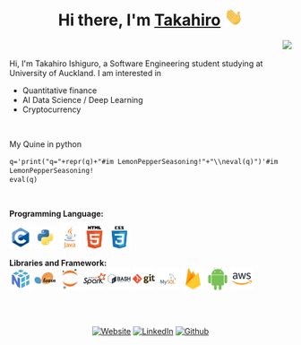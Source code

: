 <h1 align="center">Hi there, I'm <a href="https://www.linkedin.com/in/takahiro-ishiguro-05573919b/" target="_blank">Takahiro</a> <img
src="https://github.com/LemonPepperSeasoning/LemonPepperSeasoning/raw/main/images/Hi.gif" height="32" /></h1>

<p align="right">
    <img src="https://visitor-badge-reloaded.herokuapp.com/badge?page_id=LemonPepperSeasoning.LemonPepperSeasoning&color=00df00"/>
</p>

Hi, I'm Takahiro Ishiguro, a Software Engineering student studying at University of Auckland. 
I am interested in 
- Quantitative finance
- AI Data Science / Deep Learning
- Cryptocurrency

<br />

My Quine in python
```
q='print("q="+repr(q)+"#im LemonPepperSeasoning!"+"\\neval(q)")'#im LemonPepperSeasoning!
eval(q)
```

<br/>

**Programming Language:**  

<code><img height="40" alt="C" src="https://raw.githubusercontent.com/github/explore/80688e429a7d4ef2fca1e82350fe8e3517d3494d/topics/c/c.png"></code>
<code><img height="40" alt="Python" src="https://raw.githubusercontent.com/github/explore/80688e429a7d4ef2fca1e82350fe8e3517d3494d/topics/python/python.png"></code>
<code><img height="40" alt="Java" src="https://raw.githubusercontent.com/github/explore/80688e429a7d4ef2fca1e82350fe8e3517d3494d/topics/java/java.png"></code>
<code><img height="40" alt="Html" src="https://raw.githubusercontent.com/github/explore/80688e429a7d4ef2fca1e82350fe8e3517d3494d/topics/html/html.png"></code>
<code><img height="40" alt="Css" src="https://raw.githubusercontent.com/github/explore/80688e429a7d4ef2fca1e82350fe8e3517d3494d/topics/css/css.png"></code>

**Libraries and Framework:**  
<code><img height="40" alt="Numpy" src="https://raw.githubusercontent.com/github/explore/d530d6a3a171a53f7b8eb4e9e005136e7ebd898f/topics/numpy/numpy.png"></code>
<code><img height="40" alt="Scikit-Learn" src="https://raw.githubusercontent.com/github/explore/80688e429a7d4ef2fca1e82350fe8e3517d3494d/topics/scikit-learn/scikit-learn.png"></code>
<code><img height="40" alt="Jupyter-Notebook" src="https://raw.githubusercontent.com/github/explore/80688e429a7d4ef2fca1e82350fe8e3517d3494d/topics/jupyter-notebook/jupyter-notebook.png"></code>
<code><img height="40" alt="Spark" src="https://raw.githubusercontent.com/github/explore/6f5025830918df26b37d23b3ffffbc35725fe15f/topics/spark/spark.png"></code>
<code><img height="40" alt="Bash" src="https://raw.githubusercontent.com/github/explore/80688e429a7d4ef2fca1e82350fe8e3517d3494d/topics/bash/bash.png"></code>
<code><img height="40" alt="Git" src="https://raw.githubusercontent.com/github/explore/80688e429a7d4ef2fca1e82350fe8e3517d3494d/topics/git/git.png"></code>
<code><img height="40" alt="MySQL" src="https://raw.githubusercontent.com/github/explore/80688e429a7d4ef2fca1e82350fe8e3517d3494d/topics/mysql/mysql.png"></code>
<code><img height="40" alt="Firebase" src="https://raw.githubusercontent.com/github/explore/80688e429a7d4ef2fca1e82350fe8e3517d3494d/topics/firebase/firebase.png"></code>
<code><img height="40" alt="Android" src="https://raw.githubusercontent.com/github/explore/80688e429a7d4ef2fca1e82350fe8e3517d3494d/topics/android/android.png"></code>
<code><img height="40" alt="AWS" src="https://raw.githubusercontent.com/github/explore/80688e429a7d4ef2fca1e82350fe8e3517d3494d/topics/aws/aws.png"></code>

<br />
<br />

<p align="center">
    <a href="https://lemonpepperseasoning.github.io/"><img src="https://img.shields.io/badge/-Website-lightgrey?style=flat-square&link=https://lemonpepperseasoning.github.io/" alt="Website"></a>
	<a href="https://www.linkedin.com/in/takahiro-ishiguro-05573919b/"><img src="https://img.shields.io/badge/-Takahiro-blue?style=flat-square&logo=Linkedin&logoColor=white&link=https://www.linkedin.com/in/takahiro-ishiguro-05573919b/" alt="LinkedIn"></a>
    <a href="https://github.com/LemonPepperSeasoning"><img src="https://img.shields.io/github/followers/LemonPepperSeasoning?label=follow&style=social" alt="Github"></a>
</p>
